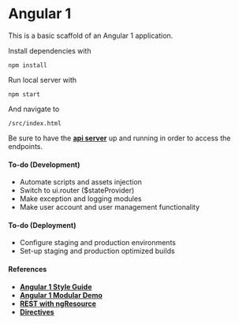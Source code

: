 # Angular 1
This is a basic scaffold of an Angular 1 application.

Install dependencies with 
```
npm install
```

Run local server with
```
npm start 
```

And navigate to
```
/src/index.html
```

Be sure to have the [**api server**](https://github.com/pank879/quoteBackend) up and running in order to access the endpoints.

#### To-do (Development)
- Automate scripts and assets injection
- Switch to ui.router ($stateProvider)
- Make exception and logging modules
- Make user account and user management functionality 

#### To-do (Deployment)
- Configure staging and production environments
- Set-up staging and production optimized builds

#### References
- [**Angular 1 Style Guide**](https://github.com/johnpapa/angular-styleguide/blob/master/a1/README.md)
- [**Angular 1 Modular Demo**](https://github.com/johnpapa/ng-demos/tree/master/modular)
- [**REST with ngResource**](https://devdactic.com/improving-rest-with-ngresource/)
- [**Directives**](http://weblogs.asp.net/dwahlin/creating-custom-angularjs-directives-part-i-the-fundamentals)

